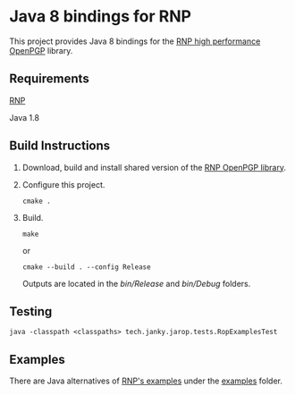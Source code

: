 # Java 8 bindings for RNP

This project provides Java 8 bindings for the [RNP high performance OpenPGP](https://github.com/rnpgp/rnp) library.

## Requirements

[RNP](https://github.com/rnpgp/rnp)

Java 1.8

## Build Instructions

1. Download, build and install shared version of the [RNP OpenPGP library](https://github.com/rnpgp/rnp).

2. Configure this project.


    ```
    cmake .
    ```

3. Build.

    ```
    make
    ```

    or

    ```
    cmake --build . --config Release
    ```
    
    Outputs are located in the _bin/Release_ and _bin/Debug_ folders.

## Testing

```
java -classpath <classpaths> tech.janky.jarop.tests.RopExamplesTest
```

## Examples

There are Java alternatives of [RNP's examples](https://github.com/rnpgp/rnp/src/examples) under the [examples](examples) folder.
